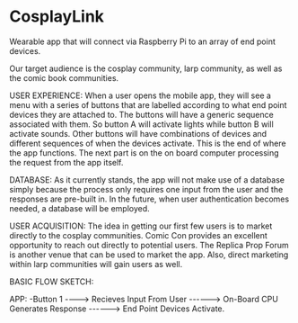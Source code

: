 # CosplayLink
Wearable app that will connect via Raspberry Pi to an array of end point devices. 

Our target audience is the cosplay community, larp community, as well as the comic book communities.

USER EXPERIENCE:
When a user opens the mobile app, they will see a menu with a series of buttons that are labelled according to what end point devices they are attached to. The buttons will have a generic sequence associated with them. So button A will activate lights while button B will activate sounds. Other buttons will have combinations of devices and different sequences of when the devices activate. This is the end of where the app functions. The next part is on the on board computer processing the request from the app itself. 

DATABASE:
As it currently stands, the app will not make use of a database simply because the process only requires one input from the user and the responses are pre-built in. In the future, when user authentication becomes needed, a database will be employed. 

USER ACQUISITION:
The idea in getting our first few users is to market directly to the cosplay communities. Comic Con provides an excellent opportunity to reach out directly to potential users. The Replica Prop Forum is another venue that can be used to market the app. Also, direct marketing within larp communities will gain users as well.

BASIC FLOW SKETCH:

APP:
-Button 1   ---->   Recieves Input From User ------> On-Board CPU Generates Response ------> End Point Devices Activate.